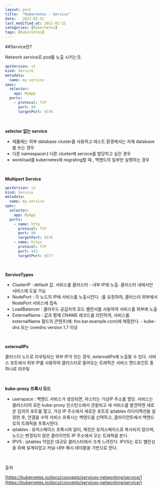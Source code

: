 ```yaml
---
layout: post
title:  "Kubernetes - Service"
date:   2021-02-21
last_modified_at: 2021-02-21
categories: [Kubernetes]
tags: [Kubernetes]
---
```



##Service란?

Network service로 pod를 노출 시키는것.

```yaml
apiVersion: v1
kind: Service
metadata:
  name: my-service
spec:
  selector:
    app: MyApp
  ports:
    - protocol: TCP
      port: 80
      targetPort: 9376
```

<br/>

**selector 없는 service**

- 제품에는 외부 database cluster를 사용하고 테스트 환경에서는 자체 database를 쓰는 경우
- 다른 namespace나 다른 cluster에 service를 할당하고 싶은 경우
- workload를 kubernetes에 migrating할 때 , 백앤드의 일부만 실행하는 경우


<br/>

**Multiport Service**
```yaml
apiVersion: v1
kind: Service
metadata:
  name: my-service
spec:
  selector:
    app: MyApp
  ports:
    - name: http
      protocol: TCP
      port: 80
      targetPort: 9376
    - name: https
      protocol: TCP
      port: 443
      targetPort: 9377
```

<br/>


**ServiceTypes**

- ClusterIP : default 값. 서비스를 클러스터 - 내부 IP에 노출. 클러스터 내에서만 서비스에 도달 가능
- NodePort : 각 노드의 IP에 서비스를 노출시킨다. <NodeIP>:<NodePort>를 요청하여, 클러스터 외부에서 NodePort 서비스에 접속
- LoadBalancer : 클라우드 공급자의 로드 밸런서를 사용하여 서비스를 외부에 노출
- ExternalName : 값과 함께 CNAME 레코드를 리턴하여, 서비스를 externalName 필드의 콘텐츠(예: foo.bar.example.com)에 매핑한다. - kube-dns 또는 coredns version 1.7 이상

<br/>

**externalIPs**

클러스터 노드로 라우팅되는 외부 IP가 잇는 경우, externalIPs에 노출될 수 있다. 서비스 포트에서 외부 IP를 사용하여 클러스터로 들어오는 트래픽은 서비스 엔드포인트 중 하나로 라우팅

<br/>

**kube-proxy 프록시 모드**

- userspace : 백엔드 서비스가 생성되면, 마스터는 가상IP 주소를 할당. 서비스는 클러스터의 모든 kube-proxy 인스턴스에서 관찰되고 새 서비스를 발견하면 새로운 임의의 포트를 열고, 가상 IP 주소에서 새로운 포트로 iptables 리다이렉션을 설정한 후, 연결을 수락
서비스 프록시는 백엔드를 선택하고, 클라이언트에서 백엔드로의 트래픽을 프록시한다. 
- iptables : 유저스페이스 프록시와 달리, 패킷은 유저스페이스로 복사되지 않으며, 노드는 변경되지 않은 클라이언트 IP 주소에서 오는 트래픽을 본다.
- IPVS : iptables 작업은 대규모 클러스터에서 크게 느려진다. IPVS는 로드 밸런싱을 위해 설계되었고 커널-내부 해시 테이블을 기반으로 한다.



<br/>

출처

[https://kubernetes.io/docs/concepts/services-networking/service/](https://kubernetes.io/docs/concepts/services-networking/service/)
